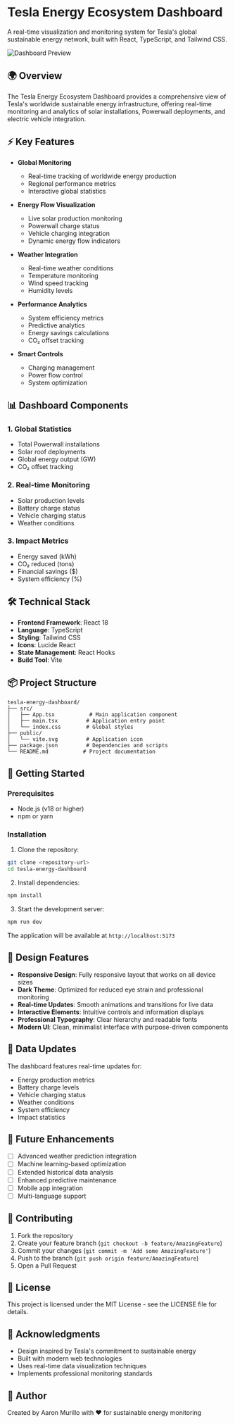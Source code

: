 # Tesla Energy Ecosystem Dashboard

A real-time visualization and monitoring system for Tesla's global sustainable energy network, built with React, TypeScript, and Tailwind CSS.

![Dashboard Preview](https://images.unsplash.com/photo-1536566482680-fca31930a0bd?auto=format&fit=crop&w=2000)

## 🌍 Overview

The Tesla Energy Ecosystem Dashboard provides a comprehensive view of Tesla's worldwide sustainable energy infrastructure, offering real-time monitoring and analytics of solar installations, Powerwall deployments, and electric vehicle integration.

## ⚡ Key Features

- **Global Monitoring**
  - Real-time tracking of worldwide energy production
  - Regional performance metrics
  - Interactive global statistics

- **Energy Flow Visualization**
  - Live solar production monitoring
  - Powerwall charge status
  - Vehicle charging integration
  - Dynamic energy flow indicators

- **Weather Integration**
  - Real-time weather conditions
  - Temperature monitoring
  - Wind speed tracking
  - Humidity levels

- **Performance Analytics**
  - System efficiency metrics
  - Predictive analytics
  - Energy savings calculations
  - CO₂ offset tracking

- **Smart Controls**
  - Charging management
  - Power flow control
  - System optimization

## 📊 Dashboard Components

### 1. Global Statistics
- Total Powerwall installations
- Solar roof deployments
- Global energy output (GW)
- CO₂ offset tracking

### 2. Real-time Monitoring
- Solar production levels
- Battery charge status
- Vehicle charging status
- Weather conditions

### 3. Impact Metrics
- Energy saved (kWh)
- CO₂ reduced (tons)
- Financial savings ($)
- System efficiency (%)

## 🛠 Technical Stack

- **Frontend Framework**: React 18
- **Language**: TypeScript
- **Styling**: Tailwind CSS
- **Icons**: Lucide React
- **State Management**: React Hooks
- **Build Tool**: Vite

## 📦 Project Structure

```
tesla-energy-dashboard/
├── src/
│   ├── App.tsx           # Main application component
│   ├── main.tsx         # Application entry point
│   └── index.css        # Global styles
├── public/
│   └── vite.svg         # Application icon
├── package.json         # Dependencies and scripts
└── README.md           # Project documentation
```

## 🚀 Getting Started

### Prerequisites
- Node.js (v18 or higher)
- npm or yarn

### Installation

1. Clone the repository:
```bash
git clone <repository-url>
cd tesla-energy-dashboard
```

2. Install dependencies:
```bash
npm install
```

3. Start the development server:
```bash
npm run dev
```

The application will be available at `http://localhost:5173`

## 🎨 Design Features

- **Responsive Design**: Fully responsive layout that works on all device sizes
- **Dark Theme**: Optimized for reduced eye strain and professional monitoring
- **Real-time Updates**: Smooth animations and transitions for live data
- **Interactive Elements**: Intuitive controls and information displays
- **Professional Typography**: Clear hierarchy and readable fonts
- **Modern UI**: Clean, minimalist interface with purpose-driven components

## 🔄 Data Updates

The dashboard features real-time updates for:
- Energy production metrics
- Battery charge levels
- Vehicle charging status
- Weather conditions
- System efficiency
- Impact statistics

## 🎯 Future Enhancements

- [ ] Advanced weather prediction integration
- [ ] Machine learning-based optimization
- [ ] Extended historical data analysis
- [ ] Enhanced predictive maintenance
- [ ] Mobile app integration
- [ ] Multi-language support

## 🤝 Contributing

1. Fork the repository
2. Create your feature branch (`git checkout -b feature/AmazingFeature`)
3. Commit your changes (`git commit -m 'Add some AmazingFeature'`)
4. Push to the branch (`git push origin feature/AmazingFeature`)
5. Open a Pull Request

## 📄 License

This project is licensed under the MIT License - see the LICENSE file for details.

## 🙏 Acknowledgments

- Design inspired by Tesla's commitment to sustainable energy
- Built with modern web technologies
- Uses real-time data visualization techniques
- Implements professional monitoring standards

## 👤 Author

Created by Aaron Murillo with ❤️ for sustainable energy monitoring